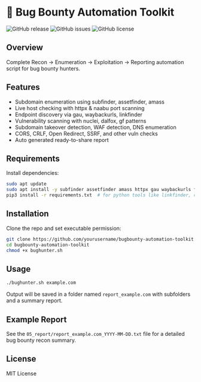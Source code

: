# 🧠 Bug Bounty Automation Toolkit

![GitHub release](https://img.shields.io/github/v/release/yourusername/bugbounty-automation-toolkit?style=flat-square)
![GitHub issues](https://img.shields.io/github/issues/yourusername/bugbounty-automation-toolkit?style=flat-square)
![GitHub license](https://img.shields.io/github/license/yourusername/bugbounty-automation-toolkit?style=flat-square)

## Overview
Complete Recon → Enumeration → Exploitation → Reporting automation script for bug bounty hunters.

## Features
- Subdomain enumeration using subfinder, assetfinder, amass
- Live host checking with httpx & naabu port scanning
- Endpoint discovery via gau, waybackurls, linkfinder
- Vulnerability scanning with nuclei, dalfox, gf patterns
- Subdomain takeover detection, WAF detection, DNS enumeration
- CORS, CRLF, Open Redirect, SSRF, and other vuln checks
- Auto generated ready-to-share report

## Requirements
Install dependencies:
```bash
sudo apt update
sudo apt install -y subfinder assetfinder amass httpx gau waybackurls ffuf nuclei dalfox gf linkfinder wafw00f naabu subzy dnsx python3-pip
pip3 install -r requirements.txt  # for python tools like linkfinder, corsy, secretfinder
```

## Installation
Clone the repo and set executable permission:
```bash
git clone https://github.com/yourusername/bugbounty-automation-toolkit.git
cd bugbounty-automation-toolkit
chmod +x bughunter.sh
```

## Usage
```bash
./bughunter.sh example.com
```

Output will be saved in a folder named `report_example.com` with subfolders and a summary report.

## Example Report
See the `05_report/report_example.com_YYYY-MM-DD.txt` file for a detailed bug bounty recon summary.

## License
MIT License
